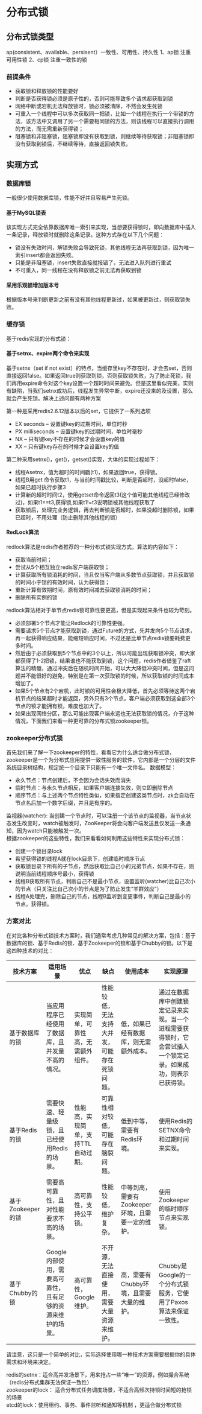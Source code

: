 # 分布式锁

## 分布式锁类型

ap(consistent、available、persisent）一致性、可用性、持久性
1、ap锁 注重可用性锁
2、cp锁 注重一致性的锁

### 前提条件

- 获取锁和释放锁的性能要好
- 判断是否获得锁必须是原子性的，否则可能导致多个请求都获取到锁
- 网络中断或宕机无法释放锁时，锁必须被清除，不然会发生死锁
- 可重入一个线程中可以多次获取同一把锁，比如一个线程在执行一个带锁的方法，该方法中又调用了另一个需要相同锁的方法，则该线程可以直接执行调用的方法，而无需重新获得锁；
- 阻塞锁和非阻塞锁，阻塞锁即没有获取到锁，则继续等待获取锁；非阻塞锁即没有获取到锁后，不继续等待，直接返回锁失败。

## 实现方式

### 数据库锁

一般很少使用数据库锁，性能不好并且容易产生死锁。

#### 基于MySQL锁表

该实现方式完全依靠数据库唯一索引来实现，当想要获得锁时，即向数据库中插入一条记录，释放锁时就删除这条记录。这种方式存在以下几个问题：

- 锁没有失效时间，解锁失败会导致死锁，其他线程无法再获取到锁，因为唯一索引insert都会返回失败。
- 只能是非阻塞锁，insert失败直接就报错了，无法进入队列进行重试
- 不可重入，同一线程在没有释放锁之前无法再获取到锁

#### 采用乐观锁增加版本号

根据版本号来判断更新之前有没有其他线程更新过，如果被更新过，则获取锁失败。

### 缓存锁

基于redis实现的分布式锁：

#### 基于setnx、expire两个命令来实现

基于setnx（set if not exist）的特点，当缓存里key不存在时，才会去set，否则直接返回false。如果返回true则获取到锁，否则获取锁失败，为了防止死锁，我们再用expire命令对这个key设置一个超时时间来避免。但是这里看似完美，实则有缺陷，当我们setnx成功后，线程发生异常中断，expire还没来的及设置，那么就会产生死锁。解决上述问题有两种方案

第一种是采用redis2.6.12版本以后的set，它提供了一系列选项

- EX seconds – 设置键key的过期时间，单位时秒
- PX milliseconds – 设置键key的过期时间，单位时毫秒
- NX – 只有键key不存在的时候才会设置key的值
- XX – 只有键key存在的时候才会设置key的值

第二种采用setnx()，get()，getset()实现，大体的实现过程如下：

- 线程Asetnx，值为超时的时间戳(t1)，如果返回true，获得锁。
- 线程B用get 命令获取t1，与当前时间戳比较，判断是否超时，没超时false，如果已超时执行步骤3
- 计算新的超时时间t2，使用getset命令返回t3(这个值可能其他线程已经修改过)，如果t1==t3,获得锁,如果t1!=t3说明锁被其他线程获取了
- 获取锁后，处理完业务逻辑，再去判断锁是否超时，如果没超时删除锁，如果已超时，不用处理（防止删除其他线程的锁）

#### RedLock算法

redlock算法是redis作者推荐的一种分布式锁实现方式，算法的内容如下：

- 获取当前时间；
- 尝试从5个相互独立redis客户端获取锁；
- 计算获取所有锁消耗的时间，当且仅当客户端从多数节点获取锁，并且获取锁的时间小于锁的有效时间，认为获得锁；
- 重新计算有效期时间，原有效时间减去获取锁消耗的时间；
- 删除所有实例的锁

redlock算法相对于单节点redis锁可靠性要更高，但是实现起来条件也较为苛刻。

- 必须部署5个节点才能让Redlock的可靠性更强。
- 需要请求5个节点才能获取到锁，通过Future的方式，先并发向5个节点请求，再一起获得响应结果，能缩短响应时间，不过还是比单节点redis锁要耗费更多时间。
- 然后由于必须获取到5个节点中的3个以上，所以可能出现获取锁冲突，即大家都获得了1-2把锁，结果谁也不能获取到锁，这个问题，redis作者借鉴了raft算法的精髓，通过冲突后在随机时间开始，可以大大降低冲突时间，但是这问题并不能很好的避免，特别是在第一次获取锁的时候，所以获取锁的时间成本增加了。
- 如果5个节点有2个宕机，此时锁的可用性会极大降低，首先必须等待这两个宕机节点的结果超时才能返回，另外只有3个节点，客户端必须获取到这全部3个节点的锁才能拥有锁，难度也加大了。
- 如果出现网络分区，那么可能出现客户端永远也无法获取锁的情况，介于这种情况，下面我们来看一种更可靠的分布式锁zookeeper锁。

### zookeeper分布式锁

首先我们来了解一下zookeeper的特性，看看它为什么适合做分布式锁，zookeeper是一个为分布式应用提供一致性服务的软件，它内部是一个分层的文件系统目录树结构，规定统一个目录下只能有一个唯一文件名。
数据模型：

- 永久节点：节点创建后，不会因为会话失效而消失
- 临时节点：与永久节点相反，如果客户端连接失效，则立即删除节点
- 顺序节点：与上述两个节点特性类似，如果指定创建这类节点时，zk会自动在节点名后加一个数字后缀，并且是有序的。

监视器(watcher): 当创建一个节点时，可以注册一个该节点的监视器，当节点状态发生改变时，watch被触发时，ZooKeeper将会向客户端发送且仅发送一条通知，因为watch只能被触发一次。  
根据zookeeper的这些特性，我们来看看如何利用这些特性来实现分布式锁：

- 创建一个锁目录lock
- 希望获得锁的线程A就在lock目录下，创建临时顺序节点
- 获取锁目录下所有的子节点，然后获取比自己小的兄弟节点，如果不存在，则说明当前线程顺序号最小，获得锁
- 线程B获取所有节点，判断自己不是最小节点，设置监听(watcher)比自己次小的节点（只关注比自己次小的节点是为了防止发生“羊群效应”）
- 线程A处理完，删除自己的节点，线程B监听到变更事件，判断自己是最小的节点，获得锁。

### 方案对比

在对比各种分布式锁技术方案时，我们通常考虑几种常见的解决方案，包括：基于数据库的锁、基于Redis的锁、基于Zookeeper的锁和基于Chubby的锁。以下是这四种技术的对比：

| 技术方案          | 适用场景                                                   | 优点                                | 缺点                                         | 使用成本                                          | 实现原理                                                                                                       |
| ----------------- | ---------------------------------------------------------- | ----------------------------------- | -------------------------------------------- | ------------------------------------------------- | -------------------------------------------------------------------------------------------------------------- |
| 基于数据库的锁    | 当应用程序已经使用了数据库，且并发量不高的情况。           | 实现简单，可靠性高，无需额外组件。  | 性能较低，无法支持大并发，可能存在死锁问题。 | 低，如果已经有数据库，则无需额外成本。            | 通过在数据库中创建锁定记录来实现。当一个进程需要获得锁时，它会尝试插入一个锁定记录。如果成功，则表示已获得锁。 |
| 基于Redis的锁     | 需要快速、轻量级锁，且已经使用Redis的场景。                | 性能高，实现简单，支持TTL自动过期。 | 可靠性相对较低，可能存在脑裂问题。           | 低到中等，需要有Redis环境。                       | 使用Redis的SETNX命令和过期时间来实现。                                                                         |
| 基于Zookeeper的锁 | 需要高可靠性，且对性能要求不高的场景。                     | 高可靠性，支持公平锁。              | 性能较低，维护复杂。                         | 中等到高，需要有Zookeeper环境，且需要一定的维护。 | 使用Zookeeper的临时顺序节点来实现锁。                                                                          |
| 基于Chubby的锁    | Google内部使用，需要高可靠性，且有足够的资源来维护的场景。 | 高可靠性，Google维护。              | 不开源，无法直接使用，需要大量资源来维护。   | 高，需要有Chubby环境，且需要大量的维护。          | Chubby是Google的一个分布式锁服务，它使用了Paxos算法来保证一致性。                                              |

请注意，这只是一个简单的对比，实际选择使用哪一种技术方案需要根据你的具体需求和环境来决定。

redis的setnx：适合高并发场景下，用来抢占一些“唯一”的资源，例如撮合系统（redis分布式集群无法保证一致性）  
zookeeper的lock： 适合分布式任务调度场景，不适合高频次持锁时间短的抢锁的场景  
etcd的lock：使用租约、事务、事件监听和通知等机制 ，更适合做分布式锁  